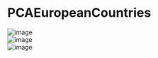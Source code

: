 # PCAEuropeanCountries
![image](https://github.com/user-attachments/assets/6d9699b8-51e5-4bbd-8a45-470afd02a456)
<br/>
![image](https://github.com/user-attachments/assets/a8a27fa3-1684-4374-9097-19660b4bd4b8)
<br/>
![image](https://github.com/user-attachments/assets/063f3705-497f-494e-a7c1-60c4ad209303)
